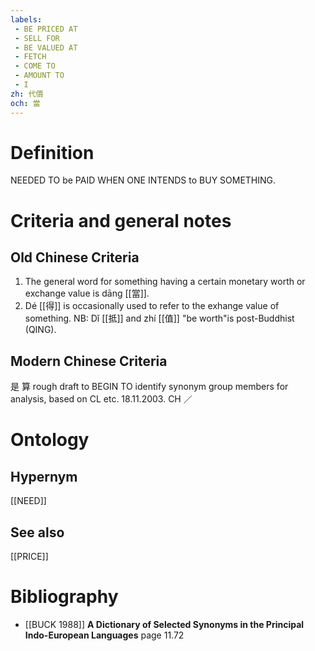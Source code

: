 ```yaml
---
labels: 
 - BE PRICED AT
 - SELL FOR
 - BE VALUED AT
 - FETCH
 - COME TO
 - AMOUNT TO
 - I
zh: 代價
och: 當
---
```


# Definition
NEEDED TO be PAID WHEN ONE INTENDS to BUY SOMETHING. 
# Criteria and general notes
## Old Chinese Criteria
1. The general word for something having a certain monetary worth or exchange value is dāng [[當]].
2. Dé [[得]] is occasionally used to refer to the exhange value of something.
NB: Dǐ [[抵]] and zhí [[值]] "be worth"is post-Buddhist (QING).
## Modern Chinese Criteria
是
算
rough draft to BEGIN TO identify synonym group members for analysis, based on CL etc. 18.11.2003. CH ／
# Ontology

## Hypernym
[[NEED]]
## See also
[[PRICE]]
# Bibliography
- [[BUCK 1988]]
**A Dictionary of Selected Synonyms in the Principal Indo-European Languages** page 11.72
